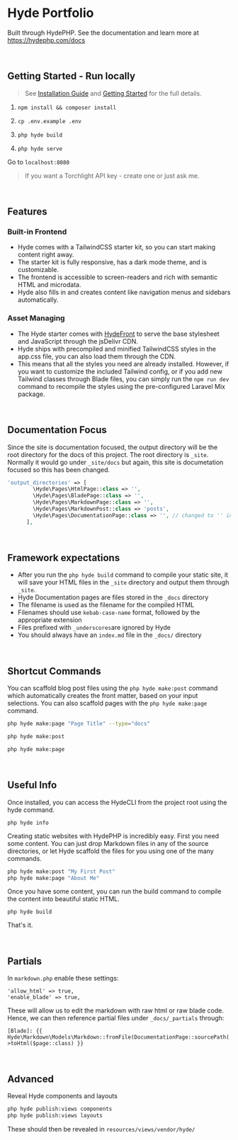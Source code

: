 # Hyde Portfolio

Built through HydePHP. See the documentation and learn more at https://hydephp.com/docs

&nbsp;

## Getting Started - Run locally

> See [Installation Guide](https://hydephp.com/docs/1.x/installation) and [Getting Started](https://hydephp.com/docs/1.x/getting-started) for the full details.

1. `npm install && composer install`

2. `cp .env.example .env`

3. `php hyde build`

4. `php hyde serve`

Go to `localhost:8080`

> If you want a Torchlight API key - create one or just ask me.

&nbsp;

## Features

### Built-in Frontend

- Hyde comes with a TailwindCSS starter kit, so you can start making content right away.
- The starter kit is fully responsive, has a dark mode theme, and is customizable.
- The frontend is accessible to screen-readers and rich with semantic HTML and microdata.
- Hyde also fills in and creates content like navigation menus and sidebars automatically.

### Asset Managing

- The Hyde starter comes with [HydeFront](https://github.com/hydephp/hydefront) to serve the base stylesheet and JavaScript through the jsDelivr CDN.
- Hyde ships with precompiled and minified TailwindCSS styles in the app.css file, you can also load them through the CDN.
- This means that all the styles you need are already installed. However, if you want to customize the included Tailwind config, or if you add new Tailwind classes through Blade files, you can simply run the `npm run dev` command to recompile the styles using the pre-configured Laravel Mix package.

&nbsp;

## Documentation Focus

Since the site is documentation focused, the output directory will be the root directory for the docs of this project. The root directory is `_site`. Normally it would go under `_site/docs` but again, this site is documetation focused so this has been changed.

```php
'output_directories' => [
        \Hyde\Pages\HtmlPage::class => '',
        \Hyde\Pages\BladePage::class => '',
        \Hyde\Pages\MarkdownPage::class => '',
        \Hyde\Pages\MarkdownPost::class => 'posts',
        \Hyde\Pages\DocumentationPage::class => '', // changed to '' instead of 'docs'
      ],
```

&nbsp;

## Framework expectations

- After you run the `php hyde build` command to compile your static site, it will save your HTML files in the `_site` directory and output them through `_site`.
- Hyde Documentation pages are files stored in the `_docs` directory
- The filename is used as the filename for the compiled HTML
- Filenames should use `kebab-case-name` format, followed by the appropriate extension
- Files prefixed with `_underscores`are ignored by Hyde
- You should always have an `index.md` file in the `_docs/` directory

&nbsp;

## Shortcut Commands

You can scaffold blog post files using the `php hyde make:post` command which automatically creates the front matter, based on your input selections. You can also scaffold pages with the `php hyde make:page` command.

```bash
php hyde make:page "Page Title" --type="docs"

php hyde make:post

php hyde make:page
```

&nbsp;

## Useful Info

Once installed, you can access the HydeCLI from the project root using the hyde command.

`php hyde info`

Creating static websites with HydePHP is incredibly easy. First you need some content. You can just drop Markdown files in any of the source directories, or let Hyde scaffold the files for you using one of the many commands.

```bash
php hyde make:post "My First Post"
php hyde make:page "About Me"
```

Once you have some content, you can run the build command to compile the content into beautiful static HTML.

`php hyde build`

That's it.

&nbsp;

## Partials

In `markdown.php` enable these settings:

```
'allow_html' => true,
'enable_blade' => true,
```

These will allow us to edit the markdown with raw html or raw blade code. Hence, we can then reference partial files under `_docs/_partials` through:

```
[Blade]: {{ Hyde\Markdown\Models\Markdown::fromFile(DocumentationPage::sourcePath('_partials/_appearance'))->toHtml($page::class) }}
```

&nbsp;

## Advanced

Reveal Hyde components and layouts

```bash
php hyde publish:views components
php hyde publish:views layouts
```

These should then be revealed in `resources/views/vendor/hyde/`
